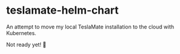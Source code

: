 # teslamate-helm-chart

An attempt to move my local TeslaMate installation to the cloud with Kubernetes.

Not ready yet! :slightly_smiling_face:
